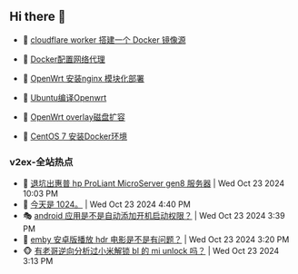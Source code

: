 ## Hi there 👋

<!--
**dkyg666/dkyg666** is a ✨ _special_ ✨ repository because its `README.md` (this file) appears on your GitHub profile.

Here are some ideas to get you started:

- 🔭 I’m currently working on ...
- 🌱 I’m currently learning ...
- 👯 I’m looking to collaborate on ...
- 🤔 I’m looking for help with ...
- 💬 Ask me about ...
- 📫 How to reach me: ...
- 😄 Pronouns: ...
- ⚡ Fun fact: ...
-->

<!-- BLOG-POST-LIST:START -->
- 🦩 [cloudflare worker 搭建一个 Docker 镜像源](http://blog.1996099.xyz/archives/cloudflare-worker-da-jian-yi-ge-docker-jing-xiang-zhan) 

- 🚦 [Docker配置网络代理](http://blog.1996099.xyz/archives/dockerpei-zhi-wang-luo-dai-li) 

- 🫶 [OpenWrt 安装nginx 模块化部署](http://blog.1996099.xyz/archives/openwrt-an-zhuang-nginx-mo-kuai-hua-bu-shu) 

- 🦄 [Ubuntu编译Openwrt](http://blog.1996099.xyz/archives/ubuntuzi-bian-yi-openwrt) 

- 🐻 [OpenWrt overlay磁盘扩容](http://blog.1996099.xyz/archives/openwrt-overlay) 

- 🤖 [CentOS 7 安装Docker环境](http://blog.1996099.xyz/archives/centos-docker) 
<!-- BLOG-POST-LIST:END -->

### v2ex-全站热点
<!-- v2ex:START -->
- 🥸 [退坑出惠普 hp ProLiant MicroServer gen8 服务器](https://www.v2ex.com/t/1083071#reply0) | Wed Oct 23 2024 10:03 PM
- 🤗 [今天是 1024。](https://www.v2ex.com/t/1083063#reply7) | Wed Oct 23 2024 4:40 PM
- 🎭 [android 应用是不是自动添加开机启动权限？](https://www.v2ex.com/t/1083057#reply0) | Wed Oct 23 2024 3:39 PM
- 🥷 [emby 安卓版播放 hdr 电影是不是有问题？](https://www.v2ex.com/t/1083055#reply0) | Wed Oct 23 2024 3:20 PM
- 🐵 [有老哥逆向分析过小米解锁 bl 的 mi unlock 吗？](https://www.v2ex.com/t/1083051#reply10) | Wed Oct 23 2024 3:13 PM<!-- v2ex:END -->

